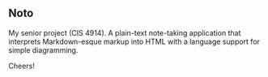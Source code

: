 Noto
----
My senior project (CIS 4914). A plain-text note-taking application that interprets Markdown-esque markup into HTML with a language support for simple diagramming.

Cheers!
